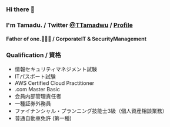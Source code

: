 ### Hi there 👋
### I'm Tamadu. / Twitter [@TTamadwu](https://twitter.com/TTamadwu) / [Profile](tamadu.wraptas.site)
#### Father of one.:family_man_woman_boy: / CorporateIT & SecurityManagement


### Qualification / 資格
 
 - 情報セキュリティマネジメント試験
 - ITパスポート試験
 - AWS Certified Cloud Practitioner
 - .com Master Basic
 - 会員内部管理責任者
 - 一種証券外務員 
 - ファイナンシャル・プランニング技能士3級（個人資産相談業務）
 - 普通自動車免許 (第一種)
